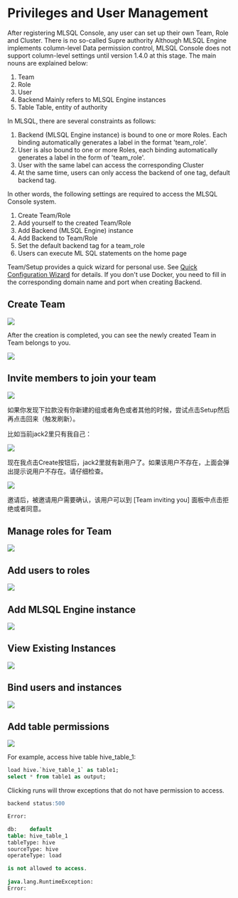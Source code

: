 # Privileges and User Management

After registering MLSQL Console, any user can set up their own Team, Role and Cluster. There is no so-called Supre authority
Although MLSQL Engine implements column-level Data permission control, MLSQL Console does not support column-level settings until version 1.4.0 at this stage.
The main nouns are explained below:

1. Team     
2. Role     
3. User     
4. Backend  Mainly refers to MLSQL Engine instances
5. Table    Table, entity of authority

In MLSQL, there are several constraints as follows:



1. Backend (MLSQL Engine instance) is bound to one or more Roles. Each binding automatically generates a label in the format 'team_role'.
2. User is also bound to one or more Roles, each binding automatically generates a label in the form of 'team_role'.
3. User with the same label can access the corresponding Cluster
4. At the same time, users can only access the backend of one tag, default backend tag.

In other words, the following settings are required to access the MLSQL Console system.

1. Create Team/Role
2. Add yourself to the created Team/Role
3. Add Backend (MLSQL Engine) instance
4. Add Backend to Team/Role
5. Set the default backend tag for a team_role
6. Users can execute ML SQL statements on the home page

Team/Setup provides a quick wizard for personal use. See [Quick Configuration Wizard](http://docs.mlsql.tech/zh/installation/docker.html) for details. If you don't use Docker, you need to fill in the corresponding domain name and port when creating Backend.


## Create Team

![](http://docs.mlsql.tech/upload_images/WX20190819-182306.png)


After the creation is completed, you can see the newly created Team in Team belongs to you.

![](http://docs.mlsql.tech/upload_images/WX20190819-182602.png)

## Invite members to join your team
  

![](http://docs.mlsql.tech/upload_images/WX20190819-182747.png)

如果你发现下拉款没有你新建的组或者角色或者其他的时候，尝试点击Setup然后再点击回来（触发刷新）。

比如当前jack2里只有我自己：

![](http://docs.mlsql.tech/upload_images/WX20190819-182959.png)

现在我点击Create按钮后，jack2里就有新用户了。如果该用户不存在，上面会弹出提示说用户不存在。请仔细检查。

![](http://docs.mlsql.tech/upload_images/WX20190819-183109.png)

邀请后，被邀请用户需要确认，该用户可以到 [Team inviting you] 面板中点击拒绝或者同意。

## Manage roles for Team
   
![](http://docs.mlsql.tech/upload_images/WX20190819-183340.png)

## Add users to roles  

  
![](http://docs.mlsql.tech/upload_images/WX20190819-183340.png)

## Add MLSQL Engine instance

![](http://docs.mlsql.tech/upload_images/WX20190819-183545.png)


## View Existing Instances

![](http://docs.mlsql.tech/upload_images/WX20190819-183658.png)

## Bind users and instances


![](http://docs.mlsql.tech/upload_images/WX20190819-183826.png)

## Add table permissions

![](http://docs.mlsql.tech/upload_images/WX20190819-184043.png)

For example, access hive table hive_table_1:

```sql
load hive.`hive_table_1` as table1;
select * from table1 as output;
```
Clicking runs will throw exceptions that do not have permission to access.

```sql
backend status:500

Error:

db:    default
table: hive_table_1
tableType: hive
sourceType: hive
operateType: load

is not allowed to access.
           
java.lang.RuntimeException: 
Error:
```

